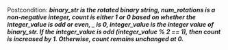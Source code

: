 Postcondition: ***binary_str is the rotated binary string, num_rotations is a non-negative integer, count is either 1 or 0 based on whether the integer_value is odd or even, _ is 0, integer_value is the integer value of binary_str. If the integer_value is odd (integer_value % 2 == 1), then count is increased by 1. Otherwise, count remains unchanged at 0.***